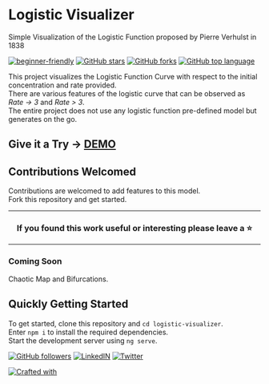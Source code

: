 # Logistic Visualizer
Simple Visualization of the Logistic Function proposed by Pierre Verhulst in 1838  

[![beginner-friendly](https://img.shields.io/badge/first--timers--only-friendly-tomato.svg?style=flat&logo=git)](https://github.com/dipan29/Logistic-Visualizer/issues) [![GitHub stars](https://img.shields.io/github/stars/AnjaliSharma1234/COVID19-Tracker.svg?logo=github)](https://github.com/dipan29/Logistic-Visualizer/stargazers) [![GitHub forks](https://img.shields.io/github/forks/dipan29/Logistic-Visualizer.svg?logo=github&color=teal)](https://github.com/dipan29/Logistic-Visualizer/network) [![GitHub top language](https://img.shields.io/github/languages/top/dipan29/Logistic-Visualizer?color=yellow&logo=typescript)](https://github.com/dipan29/Logistic-Visualizer/)

This project visualizes the Logistic Function Curve with respect to the initial concentration and rate provided.  
There are various features of the logistic curve that can be observed as *Rate -> 3* and *Rate > 3*.  
The entire project does not use any logistic function pre-defined model but generates on the go. 

## Give it a Try -> [DEMO](https://logistic-visualizer.netlify.app/)

## Contributions Welcomed

Contributions are welcomed to add features to this model.  
Fork this repository and get started.  

<hr />
<h3 align="center">If you found this work useful or interesting please leave a ⭐</h3>
<hr />

### Coming Soon

Chaotic Map and Bifurcations.


## Quickly Getting Started

To get started, clone this repository and ``cd logistic-visualizer``.  
Enter ``npm i`` to install the required dependencies.  
Start the development server using ``ng serve``.  

[![GitHub followers](https://img.shields.io/github/followers/dipan29.svg?label=Follow%20@AnjaliSharma1234&style=social)](https://github.com/dipan29/) [![LinkedIN](https://img.shields.io/linkedin/follow/dipanr29?style=social)](https://linkedin.com/in/dipanr29) [![Twitter](https://img.shields.io/twitter/follow/dipanr29?style=social)](https://twitter.com/dipanr29) 

[![Crafted with ](https://forthebadge.com/images/badges/built-with-love.svg)](https://github.com/dipan29/)
